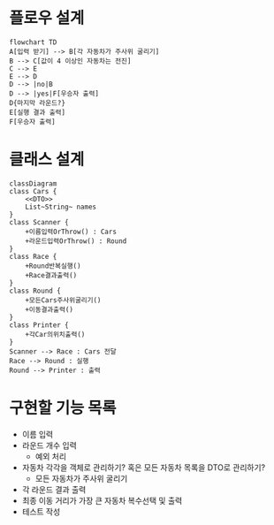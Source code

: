 # 플로우 설계
```mermaid
flowchart TD
A[입력 받기] --> B[각 자동차가 주사위 굴리기]
B --> C[값이 4 이상인 자동차는 전진]
C --> E
E --> D
D --> |no|B
D --> |yes|F[우승자 출력]
D{마지막 라운드?}
E[실행 결과 출력]
F[우승자 출력]
```
# 클래스 설계
```mermaid
classDiagram
class Cars {
	<<DTO>>
	List~String~ names
}
class Scanner {
	+이름입력OrThrow() : Cars
	+라운드입력OrThrow() : Round
}
class Race {
	+Round반복실행()
	+Race결과출력()
}
class Round {
	+모든Cars주사위굴리기()
	+이동결과출력()
}
class Printer {
	+각Car의위치출력()
}
Scanner --> Race : Cars 전달
Race --> Round : 실행
Round --> Printer : 출력
```
# 구현할 기능 목록
- 이름 입력
- 라운드 개수 입력
    - 예외 처리
- 자동차 각각을 객체로 관리하기? 혹은 모든 자동차 목록을 DTO로 관리하기?
    - 모든 자동차가 주사위 굴리기
- 각 라운드 결과 출력
- 최종 이동 거리가 가장 큰 자동차 복수선택 및 출력
- 테스트 작성

